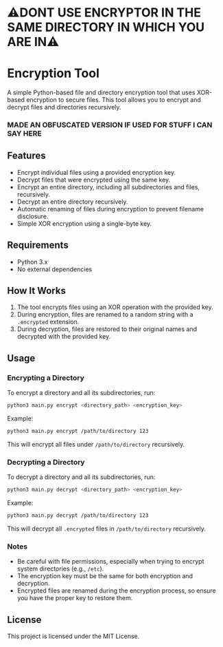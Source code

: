 # ⚠️DONT USE ENCRYPTOR IN THE SAME DIRECTORY IN WHICH YOU ARE IN⚠️

# Encryption Tool

A simple Python-based file and directory encryption tool that uses XOR-based encryption to secure files. This tool allows you to encrypt and decrypt files and directories recursively.

### MADE AN OBFUSCATED VERSION IF USED FOR STUFF I CAN SAY HERE

## Features

- Encrypt individual files using a provided encryption key.
- Decrypt files that were encrypted using the same key.
- Encrypt an entire directory, including all subdirectories and files, recursively.
- Decrypt an entire directory recursively.
- Automatic renaming of files during encryption to prevent filename disclosure.
- Simple XOR encryption using a single-byte key.

## Requirements

- Python 3.x
- No external dependencies

## How It Works

1. The tool encrypts files using an XOR operation with the provided key.
2. During encryption, files are renamed to a random string with a `.encrypted` extension.
3. During decryption, files are restored to their original names and decrypted with the provided key.

## Usage

### Encrypting a Directory

To encrypt a directory and all its subdirectories, run:

```bash
python3 main.py encrypt <directory_path> <encryption_key>
```

Example:

```bash
python3 main.py encrypt /path/to/directory 123
```

This will encrypt all files under `/path/to/directory` recursively.

### Decrypting a Directory

To decrypt a directory and all its subdirectories, run:

```bash
python3 main.py decrypt <directory_path> <encryption_key>
```

Example:

```bash
python3 main.py decrypt /path/to/directory 123
```

This will decrypt all `.encrypted` files in `/path/to/directory` recursively.

### Notes

- Be careful with file permissions, especially when trying to encrypt system directories (e.g., `/etc`).
- The encryption key must be the same for both encryption and decryption.
- Encrypted files are renamed during the encryption process, so ensure you have the proper key to restore them.

## License

This project is licensed under the MIT License.
